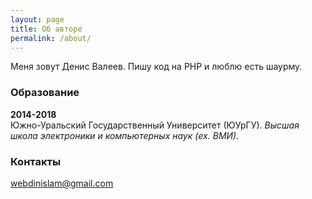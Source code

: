 ```yaml
---
layout: page
title: Об авторе
permalink: /about/
---
```


Меня зовут Денис Валеев. Пишу код на PHP и люблю есть шаурму.

### Образование

**2014-2018**   
Южно-Уральский Государственный Университет (ЮУрГУ). _Высшая школа электроники и компьютерных наук (ex. ВМИ)._

### Контакты

[webdinislam@gmail.com](mailto:webdinislam@gmail.com)
